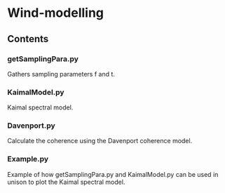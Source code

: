 # Wind-modelling
## Contents
### getSamplingPara.py
Gathers sampling parameters f and t.

### KaimalModel.py
Kaimal spectral model.

### Davenport.py
Calculate the coherence using the Davenport coherence model.

### Example.py
Example of how getSamplingPara.py and KaimalModel.py can be used in unison to plot the Kaimal spectral model.
